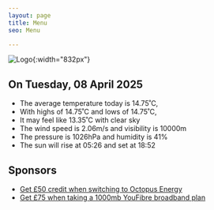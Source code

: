 ```yaml
---
layout: page
title: Menu
seo: Menu

---
```


![Logo](/images/logo.jpg){:width="832px"}

<!-- weather_marker starts -->
## On Tuesday, 08 April 2025

- The average temperature today is 14.75˚C,
- With highs of 14.75˚C and lows of 14.75˚C,
- It may feel like 13.35˚C with clear sky
- The wind speed is 2.06m/s and visibility is 10000m
- The pressure is 1026hPa and humidity is 41%
- The sun will rise at 05:26 and set at 18:52

<!-- weather_marker ends -->

## Sponsors

- [Get £50 credit when switching to Octopus Energy](https://bit.ly/3oD1nnS)
- [Get £75 when taking a 1000mb YouFibre broadband plan](https://aklam.io/91zWhU?)



